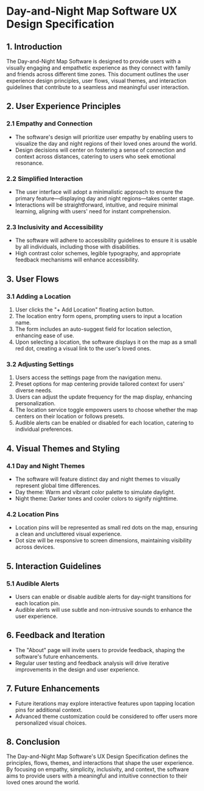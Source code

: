 

# Day-and-Night Map Software UX Design Specification

## 1. Introduction

The Day-and-Night Map Software is designed to provide users with a visually engaging and empathetic experience as they connect with family and friends across different time zones. This document outlines the user experience design principles, user flows, visual themes, and interaction guidelines that contribute to a seamless and meaningful user interaction.

## 2. User Experience Principles

### 2.1 Empathy and Connection

- The software's design will prioritize user empathy by enabling users to visualize the day and night regions of their loved ones around the world.
- Design decisions will center on fostering a sense of connection and context across distances, catering to users who seek emotional resonance.

### 2.2 Simplified Interaction

- The user interface will adopt a minimalistic approach to ensure the primary feature—displaying day and night regions—takes center stage.
- Interactions will be straightforward, intuitive, and require minimal learning, aligning with users' need for instant comprehension.

### 2.3 Inclusivity and Accessibility

- The software will adhere to accessibility guidelines to ensure it is usable by all individuals, including those with disabilities.
- High contrast color schemes, legible typography, and appropriate feedback mechanisms will enhance accessibility.

## 3. User Flows

### 3.1 Adding a Location

1. User clicks the "+ Add Location" floating action button.
2. The location entry form opens, prompting users to input a location name.
3. The form includes an auto-suggest field for location selection, enhancing ease of use.
4. Upon selecting a location, the software displays it on the map as a small red dot, creating a visual link to the user's loved ones.

### 3.2 Adjusting Settings

1. Users access the settings page from the navigation menu.
2. Preset options for map centering provide tailored context for users' diverse needs.
3. Users can adjust the update frequency for the map display, enhancing personalization.
4. The location service toggle empowers users to choose whether the map centers on their location or follows presets.
5. Audible alerts can be enabled or disabled for each location, catering to individual preferences.

## 4. Visual Themes and Styling

### 4.1 Day and Night Themes

- The software will feature distinct day and night themes to visually represent global time differences.
- Day theme: Warm and vibrant color palette to simulate daylight.
- Night theme: Darker tones and cooler colors to signify nighttime.

### 4.2 Location Pins

- Location pins will be represented as small red dots on the map, ensuring a clean and uncluttered visual experience.
- Dot size will be responsive to screen dimensions, maintaining visibility across devices.

## 5. Interaction Guidelines

### 5.1 Audible Alerts

- Users can enable or disable audible alerts for day-night transitions for each location pin.
- Audible alerts will use subtle and non-intrusive sounds to enhance the user experience.

## 6. Feedback and Iteration

- The "About" page will invite users to provide feedback, shaping the software's future enhancements.
- Regular user testing and feedback analysis will drive iterative improvements in the design and user experience.

## 7. Future Enhancements

- Future iterations may explore interactive features upon tapping location pins for additional context.
- Advanced theme customization could be considered to offer users more personalized visual choices.

## 8. Conclusion

The Day-and-Night Map Software's UX Design Specification defines the principles, flows, themes, and interactions that shape the user experience. By focusing on empathy, simplicity, inclusivity, and context, the software aims to provide users with a meaningful and intuitive connection to their loved ones around the world.



